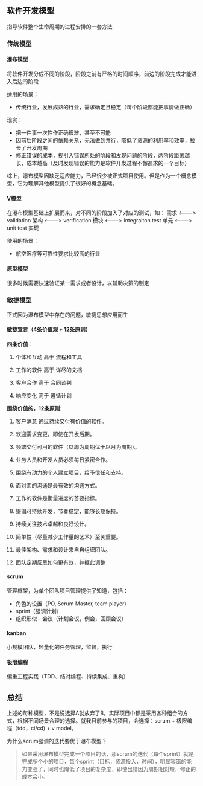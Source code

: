 ## 软件开发模型
指导软件整个生命周期的过程安排的一套方法

### 传统模型
#### 瀑布模型
将软件开发分成不同的阶段，阶段之前有严格的时间顺序，前边的阶段完成才能进入后边的阶段

适用的场景：
- 传统行业，发展成熟的行业，需求确定且稳定（每个阶段都能把事情做正确）

现实：
- 把一件事一次性作正确很难，甚至不可能
- 因前后阶段之间的依赖关系，无法做到并行，降低了资源的利用率和效率，拉长了开发周期
- 修正错误的成本，视引入错误所处的阶段和发现问题的阶段，两阶段距离越长，成本越高（及时发现错误的能力是软件开发过程不懈追求的一个目标）

综上，瀑布模型因缺乏适应能力，已经很少被正式项目使用。但是作为一个概念模型，它为理解其他模型提供了很好的概念基础。

#### V模型
在瀑布模型基础上扩展而来，对不同的阶段加入了对应的测试，如：
 需求           <--->          validation
   架构         <--->        verification
     模块       <--->       integraiton test
       单元     <--->      unit test
                实现
     
使用的场景：
- 航空医疗等可靠性要求比较高的行业

#### 原型模型
很多时候需要快速验证某一需求或者设计，以辅助决策的制定


### 敏捷模型
正式因为瀑布模型中存在的问题，敏捷思想应用而生

#### 敏捷宣言（4条价值观 + 12条原则）

**四条价值**：
1. 个体和互动 高于 流程和工具

2. 工作的软件 高于 详尽的文档

3. 客户合作 高于 合同谈判

4. 响应变化 高于 遵循计划

**围绕价值的，12条原则**:
1. 客户满意 通过持续交付有价值的软件。

2. 欢迎需求变更，即使在开发后期。

3. 频繁交付可用的软件（以周为周期优于以月为周期）。

4. 业务人员和开发人员必须每日紧密合作。

5. 围绕有动力的个人建立项目，给予信任和支持。

6. 面对面的沟通是最有效的沟通方式。

7. 工作的软件是衡量进度的首要指标。

8. 提倡可持续开发，节奏稳定，能够长期保持。

9. 持续关注技术卓越和良好设计。

10. 简单性（尽量减少工作量的艺术）至关重要。

11. 最佳架构、需求和设计来自自组织团队。

12. 团队定期反思如何更有效，并据此调整

#### scrum
管理框架，为单个团队项目管理提供了知道，包括：
- 角色的设置（PO, Scrum Master, team player)
- sprint（强调计划）
- 组织形似 - 会议（计划会议，例会，回顾会议）

#### kanban
小规模团队，轻量化的任务管理，监督，执行

#### 极限编程
偏重工程实践（TDD、结对编程、持续集成、重构）

## 总结
上述的每种模型，不是说选择A就放弃了B，实际项目中都是采用各种组合的方式，根据不同场景合理的选择。就我目前参与的项目，会选择：scrum + 极限编程（tdd，ci/cd) + v model。

为什么scrum强调的迭代要优于瀑布模型？
> 如果采用瀑布模型完成一个项目的话，那scrum的迭代（每个sprint）就是完成多个小的项目，每个sprint（目标，资源投入，时间），明显容错的能力变强了，同时也降低了项目的复杂度，即使出错因为周期相对短，修正的成本会小。

